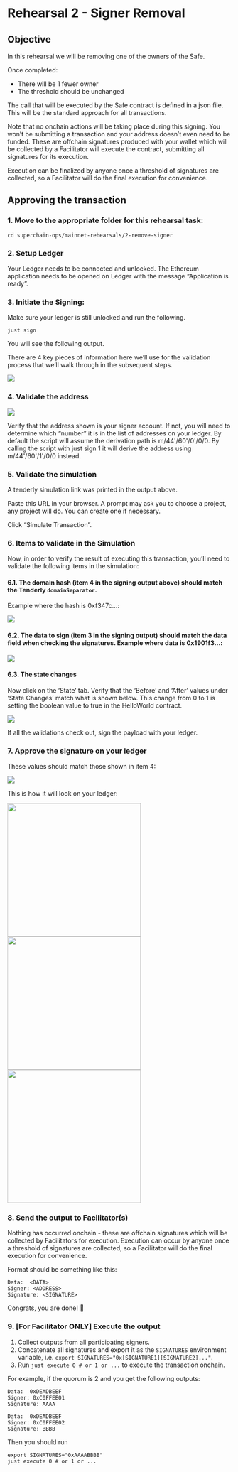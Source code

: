 # Rehearsal 2 - Signer Removal

## Objective

In this rehearsal we will be removing one of the owners of the Safe.

Once completed:
- There will be 1 fewer owner
- The threshold should be unchanged

The call that will be executed by the Safe contract is defined in a json file. This will be the standard approach for all transactions.

Note that no onchain actions will be taking place during this signing. You won’t be submitting a transaction and your address doesn’t even need to be funded. These are offchain signatures produced with your wallet which will be collected by a Facilitator will execute the contract, submitting all signatures for its  execution.

Execution can be finalized by anyone once a threshold of signatures are collected, so a Facilitator will do the final execution for convenience.

## Approving the transaction

### 1. Move to the appropriate folder for this rehearsal task:

```
cd superchain-ops/mainnet-rehearsals/2-remove-signer
```

### 2. Setup Ledger

Your Ledger needs to be connected and unlocked. The Ethereum application needs to be opened on Ledger with the message “Application is ready”.

### 3. Initiate the Signing:

Make sure your ledger is still unlocked and run the following.

`just sign`

You will see the following output.

There are 4 key pieces of information here we’ll use for the validation process that we’ll walk through in the subsequent steps.

![](../../images/signing-output.jpg)

### 4. Validate the address

![](../../images/signing-with.jpg)

Verify that the address shown is your signer account. If not, you will need to determine which “number” it is in the list of addresses on your ledger. By default the script will assume the derivation path is m/44'/60'/0'/0/0. By calling the script with just sign 1 it will derive the address using m/44'/60'/1'/0/0 instead.

### 5. Validate the simulation

A tenderly simulation link was printed in the output above.

Paste this URL in your browser. A prompt may ask you to choose a project, any project will do. You can create one if necessary.

Click “Simulate Transaction”.

### 6. Items to validate in the Simulation

Now, in order to verify the result of executing this transaction, you’ll need to validate the following items in the simulation:

#### 6.1. The domain hash (item 4 in the signing output above) should match the Tenderly `domainSeparator`.

Example where the hash is 0xf347c…:

![](../../images/tenderly-separator.png)

#### 6.2. The data to sign (item 3 in the signing output) should match the data field when checking the signatures. Example where data is 0x1901f3…:

![](../../images/tenderly-data.png)

#### 6.3. The state changes

Now click on the ‘State’ tab. Verify that the ‘Before’ and ‘After’ values under ‘State Changes’ match what is shown below. This change from 0 to 1 is setting the boolean value to true in the HelloWorld contract.

![](../../images/tenderly-state-changes-rehearsal2.png)

If all the validations check out, sign the payload with your ledger.

### 7. Approve the signature on your ledger

These values should match those shown in item 4:

![](../../images/domain-hash.png)

This is how it will look on your ledger:

<img src="../../images/ledger1.jpeg" width="300"><br/>
<img src="../../images/ledger2.jpeg" width="300"><br/>
<img src="../../images/ledger3.jpeg" width="300">

### 8. Send the output to Facilitator(s)

Nothing has occurred onchain - these are offchain signatures which will be collected by Facilitators for execution. Execution can occur by anyone once a threshold of signatures are collected, so a Facilitator will do the final execution for convenience.

Format should be something like this:

```
Data:  <DATA>
Signer: <ADDRESS>
Signature: <SIGNATURE>
```

Congrats, you are done! 🔐

### 9. [For Facilitator ONLY] Execute the output

1. Collect outputs from all participating signers.
2. Concatenate all signatures and export it as the `SIGNATURES`
   environment variable, i.e. `export
   SIGNATURES="0x[SIGNATURE1][SIGNATURE2]..."`.
3. Run `just execute 0 # or 1 or ...` to execute the transaction onchain.

For example, if the quorum is 2 and you get the following outputs:

``` shell
Data:  0xDEADBEEF
Signer: 0xC0FFEE01
Signature: AAAA
```

``` shell
Data:  0xDEADBEEF
Signer: 0xC0FFEE02
Signature: BBBB
```

Then you should run

``` shell
export SIGNATURES="0xAAAABBBB"
just execute 0 # or 1 or ...
```
